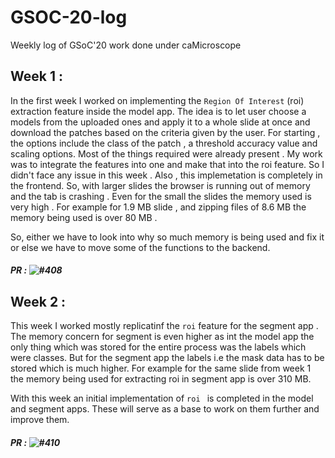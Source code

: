 # GSOC-20-log
Weekly log of GSoC'20 work done under caMicroscope

## Week 1 :
In the first week I worked on implementing the ```Region Of Interest``` (roi) extraction feature  inside the model app. The idea is to let user choose a models from the uploaded ones and apply it to a whole slide at once and download the patches based on the criteria given by the user. For starting , the options include the class of the patch , a threshold accuracy value and scaling options. Most of the things required were already present . My work was to integrate the features into one and make that into the roi feature. So I didn't face any issue in this week . Also , this implemetation is completely in the frontend. So, with larger slides the browser is running out of memory and the tab is crashing . Even for the small the slides the memory used is very high . For example for 1.9 MB slide , and zipping files of 8.6 MB the memory being used is over 80 MB .

So, either we have to look into why so much memory is being used and fix it or else we have to move some of the functions to the backend.

##### PR : ![#408](https://github.com/camicroscope/caMicroscope/pull/408)


## Week 2 :

This week I worked mostly replicatinf the ``` roi ``` feature for the segment app . The memory concern for segment is even higher as int the model app the only thing which was stored for the entire process was the labels which were classes. But for the segment app the labels i.e the mask data has to be stored which is much higher. For example for the same slide from week 1 the memory being used for extracting roi in segment app is over 310 MB. 

With this week an initial implementation of ```roi ``` is completed in the model and segment apps. These will serve as a base to work on them further and improve them.

##### PR : ![#410](https://github.com/camicroscope/caMicroscope/pull/410)
